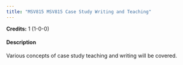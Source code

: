```yaml
---
title: "MSV815 MSV815 Case Study Writing and Teaching"
---
```

**Credits:** 1 (1-0-0)

#### Description
Various concepts of case study teaching and writing will be covered.
